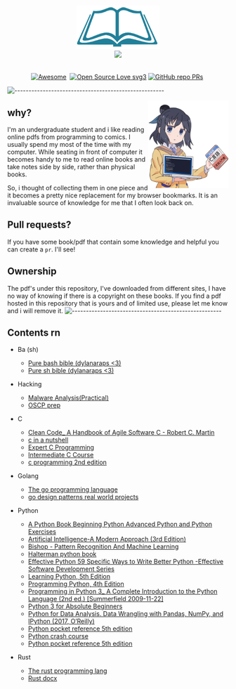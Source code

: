 <h6 align="center"><img src="https://raw.githubusercontent.com/pwnwriter/files/main/ebooks/book-logo.png" alt="logo" height="100px"> <br>
<img src="https://readme-typing-svg.demolab.com/?lines=pwnwriter's personal library.&font=Fira%20Code&center=true&width=440&height=45&color=f75c7e&vCenter=true&pause=1000&size=22" /></a>
</h6>

<div align="center" markdown="1">

[![Awesome](https://cdn.rawgit.com/sindresorhus/awesome/d7305f38d29fed78fa85652e3a63e154dd8e8829/media/badge.svg)](https://github.com/sindresorhus/awesome)&#160;
[![Open Source Love svg3](https://badges.frapsoft.com/os/v3/open-source.svg?v=103)](https://github.com/ellerbrock/open-source-badges/)
[![GitHub repo PRs](https://img.shields.io/github/issues-pr/pwnwriter/ebooks?style=flat&logo=github&logoColor=orange&label=PRs)](https://github.com/EbookFoundation/free-programming-books/pulls)&#160;

</div>

![-----------------------------------------------------](https://raw.githubusercontent.com/andreasbm/readme/master/assets/lines/aqua.png)
<!--
source: https://anime-girls-holding-programming-books.netlify.app/C
-->
<img src="https://raw.githubusercontent.com/pwnwriter/files/main/ebooks/anime-holding-c-book.png" alt="c" align="right" height="200px">

## why?
I'm an undergraduate student and i like reading online pdfs from programming to comics. I usually spend my most of the time with my computer.
While seating in front of computer it becomes handy to me to read online books and take notes side by side, rather than physical books.

So, i thought of collecting them in one piece and it becomes a pretty nice replacement for my browser bookmarks. It is an invaluable source of knowledge for me that I often look back on.

## Pull requests?
If you have some book/pdf that contain some knowledge and helpful you can create a `pr`. I'll see!

## Ownership
The pdf's under this repository, I've downloaded from different sites, I have no way of knowing if there is a copyright on these books. If you find a pdf hosted
in this repository that is yours and of limited use, please let me know and i will remove it.
![-----------------------------------------------------](https://raw.githubusercontent.com/andreasbm/readme/master/assets/lines/aqua.png)


## Contents rn
<!-- vim-markdown-toc GFM -->

* Ba (sh)
  * [Pure bash bible (dylanaraps <3)](https://github.com/dylanaraps/pure-bash-bible)
  * [Pure sh bible (dylanaraps <3)](https://github.com/dylanaraps/pure-sh-bible)

* Hacking
  * [Malware Analysis(Practical)](https://github.com/pwnwriter/ebooks/raw/main/Hacking/Practical_Malware_Analysis.pdf)
  * [OSCP prep](https://github.com/pwnwriter/ebooks/raw/main/Hacking/oscp.pdf) <!-- Thanks to PTN -->
  
* C
  * [Clean Code_ A Handbook of Agile Software C - Robert C. Martin](https://github.com/pwnwriter/ebooks/raw/main/C/Clean%20Code_%20A%20Handbook%20of%20Agile%20Software%20C%20-%20Robert%20C.%20Martin.pdf)
  * [c in a nutshell](https://github.com/pwnwriter/ebooks/raw/main/C/c-in-a-nutshell.pdf) 
  * [Expert C Programming](https://github.com/pwnwriter/ebooks/raw/main/C/Expert_C_Programming.pdf)
  * [Intermediate C Course](https://github.com/pwnwriter/ebooks/raw/main/C/IntermediateC_Course.pdf)
  * [c programming 2nd edition](https://github.com/pwnwriter/ebooks/raw/main/C/c-programming-2nd-edition.pdf)
  
* Golang
  * [The go programming language](https://github.com/pwnwriter/ebooks/raw/main/go/go-design-patterns-real-world-projects.pdf)
  * [go design patterns real world projects](https://github.com/pwnwriter/ebooks/raw/main/go/go-design-patterns-real-world-projects.pdf)

  
* Python
  * [A Python Book Beginning Python Advanced Python and Python Exercises](https://github.com/pwnwriter/ebooks/raw/main/python/A%20Python%20Book%20Beginning%20Python%20Advanced%20Python%20and%20Python%20Exercises.pdf)
  * [Artificial Intelligence-A Modern Approach (3rd Edition)](https://github.com/pwnwriter/ebooks/raw/main/python/Artificial%20Intelligence-A%20Modern%20Approach%20(3rd%20Edition).pdf)
  * [Bishop - Pattern Recognition And Machine Learning](https://github.com/pwnwriter/ebooks/raw/main/python/Bishop%20-%20Pattern%20Recognition%20And%20Machine%20Learning%20-%20Springer%20%202006.pdf)
  * [Halterman python book](https://github.com/pwnwriter/ebooks/raw/main/python/Haltermanpythonbook.pdf)
  * [Effective Python 59 Specific Ways to Write Better Python -Effective Software Development Series](https://github.com/pwnwriter/ebooks/raw/main/python/Effective%20Python%2059%20Specific%20Ways%20to%20Write%20Better%20Python%20-Effective%20Software%20Development%20Series.pdf)
  * [Learning Python, 5th Edition](https://github.com/pwnwriter/ebooks/raw/main/python/Learning%20Python%2C%205th%20Edition.pdf)
  * [Programming Python, 4th Edition](https://github.com/pwnwriter/ebooks/raw/main/python/Programming%20Python%2C%204th%20Edition%20(2010).pdf)
  * [Programming in Python 3_ A Complete Introduction to the Python Language (2nd ed.) [Summerfield 2009-11-22]](https://github.com/pwnwriter/ebooks/raw/main/python/Programming%20in%20Python%203_%20A%20Complete%20Introduction%20to%20the%20Python%20Language%20(2nd%20ed.)%20%5BSummerfield%202009-11-22%5D.pdf)
  * [Python 3 for Absolute Beginners](https://github.com/pwnwriter/ebooks/raw/main/python/Python%203%20for%20Absolute%20Beginners.pdf)
  * [Python for Data Analysis. Data Wrangling with Pandas, NumPy, and IPython (2017, O’Reilly)](https://github.com/pwnwriter/ebooks/raw/main/python/Python%20for%20Data%20Analysis.%20Data%20Wrangling%20with%20Pandas%2C%20NumPy%2C%20and%20IPython%20(2017%2C%20O%E2%80%99Reilly).pdf)
  * [Python pocket reference 5th edition](https://github.com/pwnwriter/ebooks/raw/main/python/python-pocket-reference-5th-edition.pdf)
  * [Python crash course](https://github.com/pwnwriter/ebooks/raw/main/python/python-crash-course.pdf)
  * [Python pocket reference 5th edition](https://github.com/pwnwriter/ebooks/raw/main/python/python-pocket-reference-5th-edition.pdf)
  
* Rust

  * [The rust programming lang](https://github.com/pwnwriter/ebooks/raw/main/rust/the-rust-programming-lang.pdf)
  * [Rust docx](https://www.rust-lang.org/learn)

  
